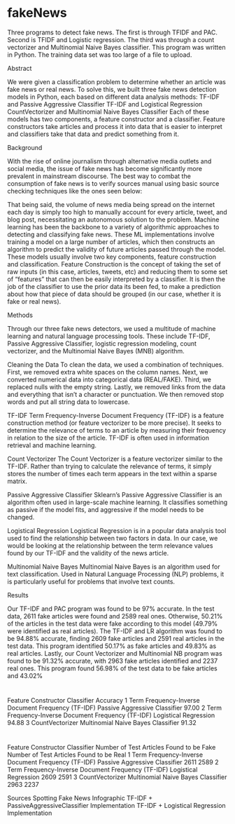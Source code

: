 # fakeNews

Three programs to detect fake news. The first is through TFIDF and PAC. Second is TFIDF and Logistic regression. The third was through a count vectorizer and Multinomial Naive Bayes classifier. This program was written in Python. The training data set was too large of a file to upload. 


Abstract

We were given a classification problem to determine whether an article was fake news or real news. To solve this, we built three fake news detection models in Python, each based on different data analysis methods:
TF-IDF and Passive Aggressive Classifier
TF-IDF and Logistical Regression
CountVectorizer and Multinomial Naive Bayes Classifier
Each of these models has two components, a feature constructor and a classifier. Feature constructors take articles and process it into data that is easier to interpret and classifiers take that data and predict something from it. 


Background

With the rise of online journalism through alternative media outlets and social media, the issue of fake news has become significantly more prevalent in mainstream discourse. The best way to combat the consumption of fake news is to verify sources manual using basic source checking techniques like the ones seen below:

That being said, the volume of news media being spread on the internet each day is simply too high to manually account for every article, tweet, and blog post, necessitating an autonomous solution to the problem. Machine learning has been the backbone to a variety of algorithmic approaches to detecting and classifying fake news. These ML implementations involve training a model on a large number of articles, which then constructs an algorithm to predict the validity of future articles passed through the model. These models usually involve two key components,  feature construction and classification. Feature Construction is the concept of taking the set of raw inputs (in this case, articles, tweets, etc) and reducing them to some set of “features” that can then be easily interpreted by a classifier. It is then the job of the classifier to use the prior data its been fed, to make a prediction about how that piece of data should be grouped (in our case, whether it is fake or real news). 


Methods

Through our three fake news detectors, we used a multitude of machine learning and natural language processing tools. These include TF-IDF, Passive Aggressive Classifier, logistic regression modeling, count vectorizer, and the Multinomial Naive Bayes (MNB) algorithm. 

Cleaning the Data
To clean the data, we used a combination of techniques. First, we removed extra white spaces on the column names. Next, we converted numerical data into categorical data (REAL/FAKE). Third, we replaced nulls with the empty string. Lastly, we removed links from the data and everything that isn’t a character or punctuation. We then removed stop words and put all string data to lowercase. 

TF-IDF
Term Frequency-Inverse Document Frequency (TF-IDF) is a feature construction method (or feature vectorizer to be more precise). It seeks to determine the relevance of terms to an article by measuring their frequency in relation to the size of the article. TF-IDF is often used in information retrieval and machine learning.

Count Vectorizer
The Count Vectorizer is a feature vectorizer similar to the TF-IDF. Rather than trying to calculate the relevance of terms, it simply stores the number of times each term appears in the text within a sparse matrix. 

Passive Aggressive Classifier
Sklearn’s Passive Aggressive Classifier is an algorithm often used in large-scale machine learning. It classifies something as passive if the model fits, and aggressive if the model needs to be changed. 

Logistical Regression
Logistical Regression is in a popular data analysis tool used to find the relationship between two factors in data. In our case, we would be looking at the relationship between the term relevance values found by our TF-IDF and the validity of the news article. 

Multinomial Naive Bayes
Multinomial Naive Bayes is an algorithm used for text classification. Used in Natural Language Processing (NLP) problems, it is particularly useful for problems that involve text counts. 


Results

Our TF-IDF and PAC program was found to be 97% accurate. In the test data, 2611 fake articles were found and 2589 real ones. Otherwise, 50.21% of the articles in the test data were fake according to this model (49.79% were identified as real articles). The TF-IDF and LR algorithm was found to be 94.88% accurate, finding 2609 fake articles and 2591 real articles in the test data. This program identified 50.17% as fake articles and 49.83% as real articles. Lastly, our Count Vectorizer and Multinomial NB program was found to be 91.32% accurate, with 2963 fake articles identified and 2237 real ones. This program found 56.98% of the test data to be fake articles and 43.02% 


#
Feature Constructor
Classifier
Accuracy
1
Term Frequency-Inverse Document Frequency (TF-IDF)
Passive Aggressive Classifier 
97.00
2
Term Frequency-Inverse Document Frequency (TF-IDF)
Logistical Regression
94.88
3
CountVectorizer
Multinomial Naive Bayes Classifier
91.32


#
Feature Constructor
Classifier
Number of Test Articles Found to be Fake
Number of Test Articles Found to be Real
1
Term Frequency-Inverse Document Frequency (TF-IDF)
Passive Aggressive Classifier 
2611
2589
2
Term Frequency-Inverse Document Frequency (TF-IDF)
Logistical Regression
2609
2591
3
CountVectorizer
Multinomial Naive Bayes Classifier
2963
2237









Sources
Spotting Fake News Infographic
TF-IDF + PassiveAggressiveClassifier Implementation
TF-IDF + Logistical Regression Implementation

